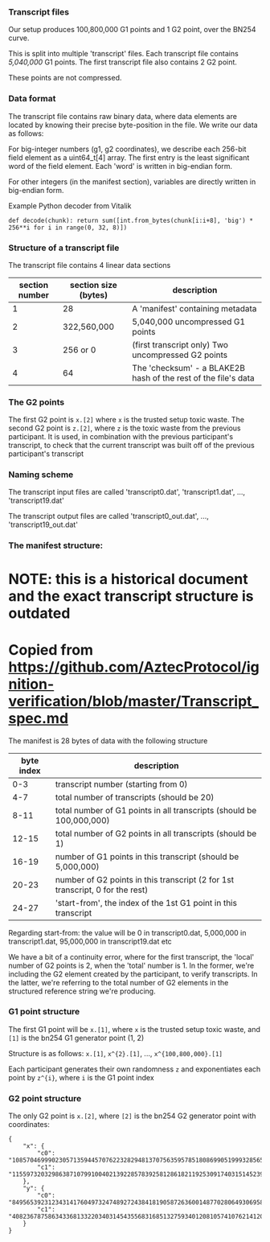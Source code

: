 ### Transcript files

Our setup produces 100,800,000 G1 points and 1 G2 point, over the BN254 curve.

This is split into multiple 'transcript' files. Each transcript file contains *5,040,000* G1 points. The first transcript file also contains 2 G2 point.

These points are not compressed.

### Data format

The transcript file contains raw binary data, where data elements are located by knowing their precise byte-position in the file. We write our data as follows:

For big-integer numbers (g1, g2 coordinates), we describe each 256-bit field element as a uint64_t[4] array. The first entry is the least significant word of the field element. Each 'word' is written in big-endian form.

For other integers (in the manifest section), variables are directly written in big-endian form.

Example Python decoder from Vitalik

```
def decode(chunk): return sum([int.from_bytes(chunk[i:i+8], 'big') * 256**i for i in range(0, 32, 8)])
```

### Structure of a transcript file

The transcript file contains 4 linear data sections

| section number | section size (bytes) | description |
| --- | --- | --- |
| 1 | 28 | A 'manifest' containing metadata |
| 2 | 322,560,000 | 5,040,000 uncompressed G1 points |
| 3 | 256 or 0 | (first transcript only) Two uncompressed G2 points |
| 4 | 64 | The 'checksum' - a BLAKE2B hash of the rest of the file's data |

### The G2 points

The first G2 point is `x.[2]` where `x` is the trusted setup toxic waste.
The second G2 point is `z.[2]`, where `z` is the toxic waste from the previous participant. It is used, in combination with the previous participant's transcript, to check that the current transcript was built off of the previous participant's transcript

### Naming scheme

The transcript input files are called 'transcript0.dat', 'transcript1.dat', ..., 'transcript19.dat'

The transcript output files are called 'transcript0_out.dat', ..., 'transcript19_out.dat'

### The manifest structure:
# NOTE: this is a historical document and the exact transcript structure is outdated
# Copied from https://github.com/AztecProtocol/ignition-verification/blob/master/Transcript_spec.md
The manifest is 28 bytes of data with the following structure

| byte index | description |
| --- | --- |
|0-3 | transcript number (starting from 0) |
|4-7 | total number of transcripts (should be 20) |
|8-11 | total number of G1 points in all transcripts (should be 100,000,000) |
|12-15 | total number of G2 points in all transcripts (should be 1) |
|16-19 | number of G1 points in this transcript (should be 5,000,000) |
|20-23 | number of G2 points in this transcript (2 for 1st transcript, 0 for the rest) |
|24-27 | 'start-from', the index of the 1st G1 point in this transcript |

Regarding start-from: the value will be 0 in transcript0.dat, 5,000,000 in transcript1.dat, 95,000,000 in transcript19.dat etc  

We have a bit of a continuity error, where for the first transcript, the 'local' number of G2 points is 2, when the 'total' number is 1. In the former, we're including the G2 element created by the participant, to verify transcripts. In the latter, we're referring to the total number of G2 elements in the structured reference string we're producing.

### G1 point structure

The first G1 point will be `x.[1]`, where `x` is the trusted setup toxic waste, and `[1]` is the bn254 G1 generator point (1, 2)

Structure is as follows: `x.[1]`, `x^{2}.[1]`, ..., `x^{100,800,000}.[1]`  

Each participant generates their own randomness `z` and exponentiates each point by `z^{i}`, where `i` is the G1 point index

### G2 point structure

The only G2 point is `x.[2]`, where `[2]` is the bn254 G2 generator point with coordinates:

```
{
    "x": {
        "c0": "10857046999023057135944570762232829481370756359578518086990519993285655852781",
        "c1": "11559732032986387107991004021392285783925812861821192530917403151452391805634"
    },
    "y": {
        "c0": "8495653923123431417604973247489272438418190587263600148770280649306958101930",
        "c1": "4082367875863433681332203403145435568316851327593401208105741076214120093531"
    }
}
```
